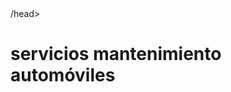 <html>
  <head>
  <title> SERVICIOS JANAT
    </title>
      /head>
    <body>
      <h1>servicios mantenimiento automóviles</h1>
        <a href= "indice.html"> </a>
    </body>
</html>


